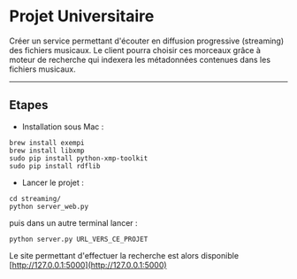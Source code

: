 # Projet Universitaire

Créer un service permettant d'écouter en diffusion progressive (streaming) des fichiers musicaux. Le client pourra choisir ces morceaux grâce à moteur de recherche qui indexera les métadonnées contenues dans les fichiers musicaux.

----
## Etapes

- Installation sous Mac :

```
brew install exempi
brew install libxmp
sudo pip install python-xmp-toolkit
sudo pip install rdflib
```

- Lancer le projet :

```
cd streaming/
python server_web.py
```

puis dans un autre terminal lancer :

```
python server.py URL_VERS_CE_PROJET
```

Le site permettant d'effectuer la recherche est alors disponible [http://127.0.0.1:5000](http://127.0.0.1:5000)